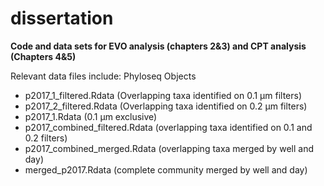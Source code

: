 # dissertation
**Code and data sets for EVO analysis (chapters 2&3) and CPT analysis (Chapters 4&5)**

Relevant data files include:
Phyloseq Objects
* p2017_1_filtered.Rdata (Overlapping taxa identified on 0.1 µm filters)
* p2017_2_filtered.Rdata (Overlapping taxa identified on 0.2 µm filters)
* p2017_1.Rdata (0.1 µm exclusive)
* p2017_combined_filtered.Rdata (overlapping taxa identified on 0.1 and 0.2 filters)
* p2017_combined_merged.Rdata (overlapping taxa merged by well and day)
* merged_p2017.Rdata (complete community merged by well and day)
